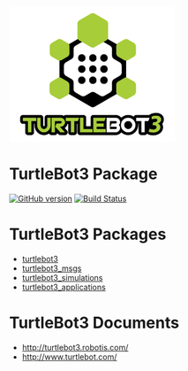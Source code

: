 <img src="https://raw.githubusercontent.com/ROBOTIS-GIT/ROBOTIS-Documents/master/wiki-images/Turtlebot3/Turtlebot3_logo.jpg" width="300">

# TurtleBot3 Package
[![GitHub version](https://badge.fury.io/gh/ROBOTIS-GIT%2Fturtlebot3.svg)](https://badge.fury.io/gh/ROBOTIS-GIT%2Fturtlebot3) [![Build Status](https://travis-ci.org/ROBOTIS-GIT/turtlebot3.svg?branch=master)](https://travis-ci.org/ROBOTIS-GIT/turtlebot3)

# TurtleBot3 Packages
- [turtlebot3](https://github.com/ROBOTIS-GIT/turtlebot3)
- [turtlebot3_msgs](https://github.com/ROBOTIS-GIT/turtlebot3_msgs)
- [turtlebot3_simulations](https://github.com/ROBOTIS-GIT/turtlebot3_simulations)
- [turtlebot3_applications](https://github.com/ROBOTIS-GIT/turtlebot3_applications)

# TurtleBot3 Documents
- http://turtlebot3.robotis.com/
- http://www.turtlebot.com/



